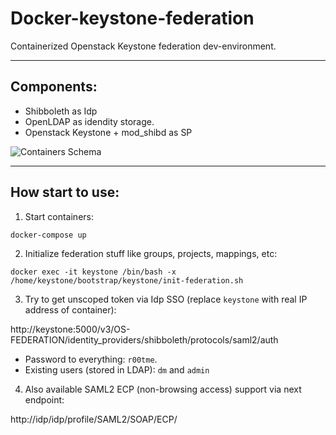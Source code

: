 # Docker-keystone-federation

Containerized Openstack Keystone federation dev-environment.


----------
## Components: ##

  - Shibboleth as Idp
  - OpenLDAP as idendity storage.
  - Openstack Keystone + mod_shibd as SP


![Containers Schema](https://image.ibb.co/fnQUva/Screenshot_from_2017_03_20_11_19_08.png)

----------

## How start to use:

1) Start containers:

`docker-compose up`

2) Initialize federation stuff like groups, projects, mappings, etc:

`docker exec -it keystone /bin/bash -x /home/keystone/bootstrap/keystone/init-federation.sh`

3) Try to get unscoped token via Idp SSO (replace `keystone` with real IP address of container):

http://keystone:5000/v3/OS-FEDERATION/identity_providers/shibboleth/protocols/saml2/auth

 - Password to everything: `r00tme`.
 - Existing users (stored in LDAP): `dm` and `admin`

4) Also available SAML2 ECP (non-browsing access) support via next endpoint:

http://idp/idp/profile/SAML2/SOAP/ECP/
